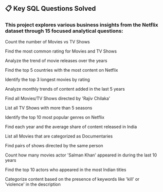 ## 📋 Key SQL Questions Solved

### This project explores various business insights from the Netflix dataset through 15 focused analytical questions:

Count the number of Movies vs TV Shows

Find the most common rating for Movies and TV Shows

Analyze the trend of movie releases over the years

Find the top 5 countries with the most content on Netflix

Identify the top 3 longest movies by rating

Analyze monthly trends of content added in the last 5 years

Find all Movies/TV Shows directed by 'Rajiv Chilaka'

List all TV Shows with more than 5 seasons

Identify the top 10 most popular genres on Netflix

Find each year and the average share of content released in India

List all Movies that are categorized as Documentaries

Find pairs of shows directed by the same person

Count how many movies actor 'Salman Khan' appeared in during the last 10 years

Find the top 10 actors who appeared in the most Indian titles

Categorize content based on the presence of keywords like 'kill' or 'violence' in the description


